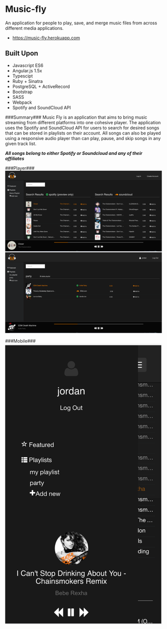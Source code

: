 # Music-fly
An application for people to play, save, and merge music files from  across different media applications.
- https://music-fly.herokuapp.com

## Built Upon
- Javascript ES6
- Angular.js 1.5x
- Typescipt
- Ruby + Sinatra
- PostgreSQL + ActiveRecord
- Bootstrap
- SASS
- Webpack
- Spotify and SoundCloud API

###Summary###
Music Fly is an application that aims to bring music streaming from different platforms into one cohesive player. The application uses the Spotify and SoundCloud API for users to search for desired songs that can be stored in playlists on their account. All songs can also be played using a responsive audio player than can play, pause, and skip songs in any given track list.

**_All songs belong to either Spotify or Soundcloud and any of their affiliates_**

###Player###
![alt text](client/src/assets/images/demo/image1.png "Search")
![alt text](client/src/assets/images/demo/image2.png "Playlist")

###Mobile###
![alt text](client/src/assets/images/demo/image3.png "Mobile")

